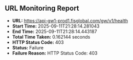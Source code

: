 ## URL Monitoring Report

- **URL:** https://api-gw1-prod1.fisglobal.com/gw/v1/health
- **Start Time:** 2025-09-11T21:28:14.281043
- **End Time:** 2025-09-11T21:28:14.443187
- **Total Time Taken:** 0.162144 seconds
- **HTTP Status Code:** 403
- **Status:** Failure
- **Failure Reason:** HTTP Status Code: 403
